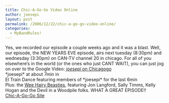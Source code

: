 ```yaml
---
title: Chic-A-Go-Go Video Online
author: joesepi
layout: post
permalink: /2006/12/22/chic-a-go-go-video-online/
categories:
  - MyBandRules!
---
```

Yes, we recorded our episode a couple weeks ago and it was a blast. Well, our episode, the NEW YEARS EVE episode, airs next tuesday (8:30pm) and wednesday (3:30pm) on CAN-TV channel 20 in chicago. For all of you elsewhere&#8217;s in the world (or the ones who just CANT WAIT), you can just jog on over to the Google Video: <a target="_blank" href="http://video.google.com/videoplay?docid=2269330901943971059&#038;hl=en">*joesepi* on Chicagogo</a>  
\*joesepi\* at about 7min in  
El Train Dance featuring members of \*joesepi\* for the last 6min  
Plus: the <a target="_blank" title="They be hairy, They be Beasty" href="http://www.bloodshotrecords.com/artists/weehairybeasties/">Wee Hairy Beasties</a>, featuring Jon Langford, Sally Timms, Kelly Hogan and the Devil in a Woodpile folks. WHAT A GREAT EPISODE!!  
<a target="_blank" href="http://www.roctober.com/chicagogo">Chic-A-Go-Go Site</a>